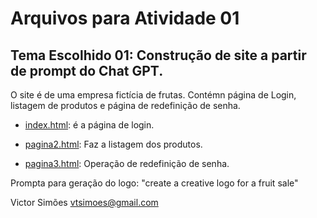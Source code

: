 # Arquivos para Atividade 01
## Tema Escolhido 01: Construção de site a partir de prompt do Chat GPT.

O site é de uma empresa fictícia de frutas. Contémn página de Login, listagem de produtos e página de redefinição de senha.

* [index.html](index.html): é a página de login.

* [pagina2.html](pagina2.html): Faz a listagem dos produtos.

* [pagina3.html](pagina3.html): Operação de redefinição de senha.

Prompta para geração do logo: "create a creative logo for a fruit sale"

Victor Simões
vtsimoes@gmail.com
